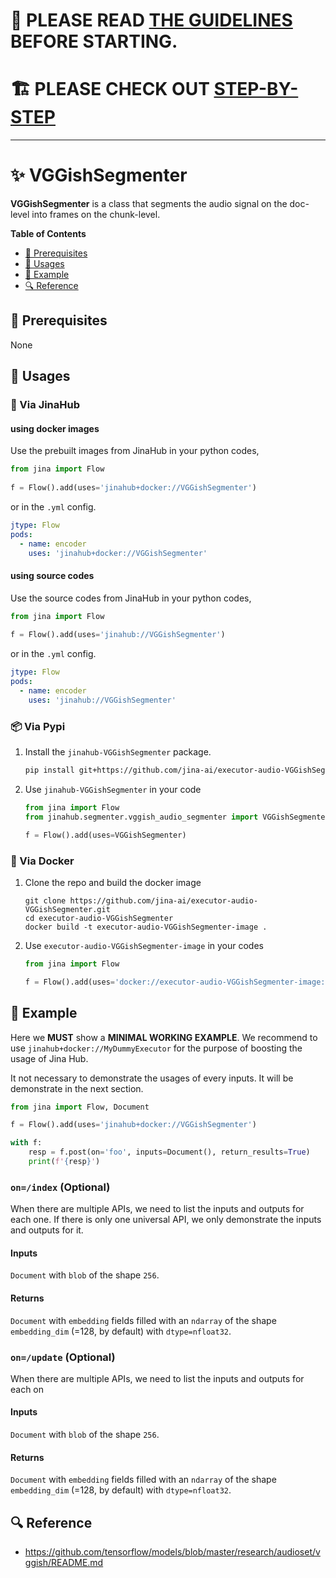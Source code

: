 # 📝 PLEASE READ [THE GUIDELINES](.github/GUIDELINES.md) BEFORE STARTING.

# 🏗️ PLEASE CHECK OUT [STEP-BY-STEP](.github/STEP_BY_STEP.md)

----

# ✨ VGGishSegmenter

**VGGishSegmenter** is a class that segments the audio signal on the doc-level into frames on the chunk-level.

<!-- START doctoc generated TOC please keep comment here to allow auto update -->
<!-- DON'T EDIT THIS SECTION, INSTEAD RE-RUN doctoc TO UPDATE -->
**Table of Contents**

- [🌱 Prerequisites](#-prerequisites)
- [🚀 Usages](#-usages)
- [🎉️ Example](#%EF%B8%8F-example)
- [🔍️ Reference](#%EF%B8%8F-reference)

<!-- END doctoc generated TOC please keep comment here to allow auto update -->

## 🌱 Prerequisites

None
## 🚀 Usages

### 🚚 Via JinaHub

#### using docker images
Use the prebuilt images from JinaHub in your python codes, 

```python
from jina import Flow
	
f = Flow().add(uses='jinahub+docker://VGGishSegmenter')
```

or in the `.yml` config.
	
```yaml
jtype: Flow
pods:
  - name: encoder
    uses: 'jinahub+docker://VGGishSegmenter'
```

#### using source codes
Use the source codes from JinaHub in your python codes,

```python
from jina import Flow
	
f = Flow().add(uses='jinahub://VGGishSegmenter')
```

or in the `.yml` config.

```yaml
jtype: Flow
pods:
  - name: encoder
    uses: 'jinahub://VGGishSegmenter'
```


### 📦️ Via Pypi

1. Install the `jinahub-VGGishSegmenter` package.

	```bash
	pip install git+https://github.com/jina-ai/executor-audio-VGGishSegmenter.git
	```

1. Use `jinahub-VGGishSegmenter` in your code

	```python
	from jina import Flow
	from jinahub.segmenter.vggish_audio_segmenter import VGGishSegmenter
	
	f = Flow().add(uses=VGGishSegmenter)
	```


### 🐳 Via Docker

1. Clone the repo and build the docker image

	```shell
	git clone https://github.com/jina-ai/executor-audio-VGGishSegmenter.git
	cd executor-audio-VGGishSegmenter
	docker build -t executor-audio-VGGishSegmenter-image .
	```

1. Use `executor-audio-VGGishSegmenter-image` in your codes

	```python
	from jina import Flow
	
	f = Flow().add(uses='docker://executor-audio-VGGishSegmenter-image:latest')
	```
	

## 🎉️ Example 

Here we **MUST** show a **MINIMAL WORKING EXAMPLE**. We recommend to use `jinahub+docker://MyDummyExecutor` for the purpose of boosting the usage of Jina Hub. 

It not necessary to demonstrate the usages of every inputs. It will be demonstrate in the next section.

```python
from jina import Flow, Document

f = Flow().add(uses='jinahub+docker://VGGishSegmenter')

with f:
    resp = f.post(on='foo', inputs=Document(), return_results=True)
    print(f'{resp}')
```

### `on=/index` (Optional)

When there are multiple APIs, we need to list the inputs and outputs for each one. If there is only one universal API, we only demonstrate the inputs and outputs for it.

#### Inputs 

`Document` with `blob` of the shape `256`.

#### Returns

`Document` with `embedding` fields filled with an `ndarray` of the shape `embedding_dim` (=128, by default) with `dtype=nfloat32`.

### `on=/update` (Optional)

When there are multiple APIs, we need to list the inputs and outputs for each on

#### Inputs 

`Document` with `blob` of the shape `256`.

#### Returns

`Document` with `embedding` fields filled with an `ndarray` of the shape `embedding_dim` (=128, by default) with `dtype=nfloat32`.

## 🔍️ Reference
- https://github.com/tensorflow/models/blob/master/research/audioset/vggish/README.md

